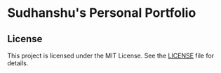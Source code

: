 # Sudhanshu's Personal Portfolio 
## License

This project is licensed under the MIT License. See the [LICENSE](LICENSE) file for details.
